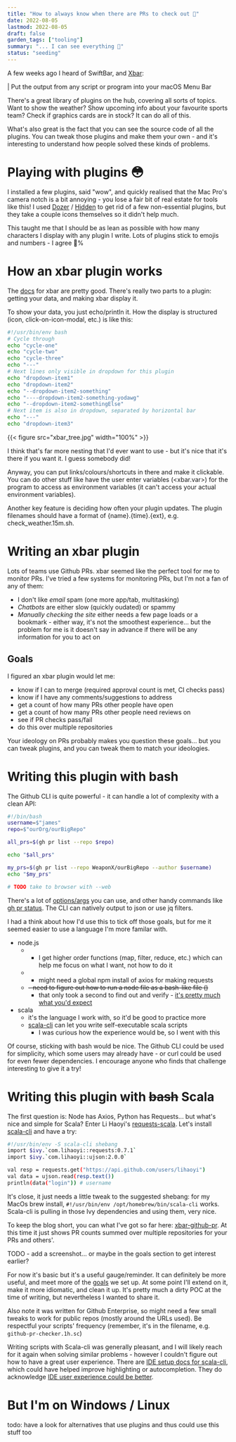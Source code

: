 ```yaml
---
title: "How to always know when there are PRs to check out 🔮"
date: 2022-08-05
lastmod: 2022-08-05
draft: false
garden_tags: ["tooling"]
summary: "... I can see everything 👀"
status: "seeding"
---
```


A few weeks ago I heard of SwiftBar, and [Xbar](https://xbarapp.com/):

| Put the output from any script or program into your macOS Menu Bar

There's a great library of plugins on the hub, covering all sorts of topics. Want to show the weather? Show upcoming info about your favourite sports team? Check if graphics cards are in stock? It can do all of this.

What's also great is the fact that you can see the source code of all the plugins. You can tweak those plugins and make them your own - and it's interesting to understand how people solved these kinds of problems.

# Playing with plugins 😳

I installed a few plugins, said "wow", and quickly realised that the Mac Pro's camera notch is a bit annoying - you lose a fair bit of real estate for tools like this! I used [Dozer](https://github.com/Mortennn/Dozer) / [Hidden](https://github.com/dwarvesf/hidden) to get rid of a few non-essential plugins, but they take a couple icons themselves so it didn't help much.

This taught me that I should be as lean as possible with how many characters I display with any plugin I write. Lots of plugins stick to emojis and numbers - I agree 💯%

# How an xbar plugin works

The [docs](https://github.com/matryer/xbar-plugins/blob/main/CONTRIBUTING.md) for xbar are pretty good. There's really two parts to a plugin: getting your data, and making xbar display it. 

To show your data, you just echo/println it. How the display is structured (icon, click-on-icon-modal, etc.) is like this:

```bash
#!/usr/bin/env bash
# Cycle through 
echo "cycle-one"
echo "cycle-two"
echo "cycle-three"
echo "---"
# Next lines only visible in dropdown for this plugin
echo "dropdown-item1"
echo "dropdown-item2"
echo "--dropdown-item2-something"
echo "----dropdown-item2-something-yodawg"
echo "--dropdown-item2-somethingElse"
# Next item is also in dropdown, separated by horizontal bar
echo "---"
echo "dropdown-item3"
```

{{< figure src="xbar_tree.jpg" width="100%" >}}

I think that's far more nesting that I'd ever want to use - but it's nice that it's there if you want it. I guess somebody did!

Anyway, you can put links/colours/shortcuts in there and make it clickable. You can do other stuff like have the user enter variables (<xbar.var>) for the program to access as environment variables (it can't access your actual environment variables).

Another key feature is deciding how often your plugin updates. The plugin filenames should have a format of {name}.{time}.{ext}, e.g. check_weather.15m.sh.

# Writing an xbar plugin

Lots of teams use Github PRs. xbar seemed like the perfect tool for me to monitor PRs. I've tried a few systems for monitoring PRs, but I'm not a fan of any of them:

- I don't like *email* spam (one more app/tab, multitasking) 
- *Chatbots* are either slow (quickly oudated) or spammy
- *Manually checking the site* either needs a few page loads or a bookmark - either way, it's not the smoothest experience... but the problem for me is it doesn't say in advance if there will be any information for you to act on

## Goals
 
I figured an xbar plugin would let me:
- know if I can to merge (required approval count is met, CI checks pass)
- know if I have any comments/suggestions to address
- get a count of how many PRs other people have open
- get a count of how many PRs other people need reviews on
- see if PR checks pass/fail
- do this over multiple repositories

Your ideology on PRs probably makes you question these goals... but you can tweak plugins, and you can tweak them to match your ideologies. 

# Writing this plugin with bash

The Github CLI is quite powerful - it can handle a lot of complexity with a clean API:

```bash
#!/bin/bash
username=$"james"
repo=$"ourOrg/ourBigRepo"

all_prs=$(gh pr list --repo $repo)

echo "$all_prs"

my_prs=$(gh pr list --repo WeaponX/ourBigRepo --author $username)
echo "$my_prs"

# TODO take to browser with --web
```

There's a lot of [options/args](https://cli.github.com/manual/gh_pr_list) you can use, and other handy commands like [gh pr status](https://cli.github.com/manual/gh_pr_status). The CLI can natively output to json or use jq filters.

I had a think about how I'd use this to tick off those goals, but for me it seemed easier to use a language I'm more familar with. 

- node.js
    - + I get higher order functions (map, filter, reduce, etc.) which can help me focus on what I want, not how to do it
    - - might need a global npm install of axios for making requests
    - ~~- need to figure out how to run a node file as a bash-like file ()~~
        - that only took a second to find out and verify - [it's pretty much what you'd expect](https://stackoverflow.com/a/24183402/4261132)
- scala
    - it's the language I work with, so it'd be good to practice more 
    - [scala-cli](https://scala-cli.virtuslab.org/docs/guides/scripts#self-executable-scala-script) can let you write self-executable scala scripts
        - I was curious how the experience would be, so I went with this


Of course, sticking with bash would be nice. The Github CLI could be used for simplicity, which some users may already have - or curl could be used for even fewer dependencies. I encourage anyone who finds that challenge interesting to give it a try!

# Writing this plugin with ~~bash~~ Scala

The first question is: Node has Axios, Python has Requests... but what's nice and simple for Scala? Enter Li Haoyi's [requests-scala](https://github.com/com-lihaoyi/requests-scala). Let's install [scala-cli](https://scala-cli.virtuslab.org/install) and have a try:

```bash
#!/usr/bin/env -S scala-cli shebang
import $ivy.`com.lihaoyi::requests:0.7.1`
import $ivy.`com.lihaoyi::ujson:2.0.0`

val resp = requests.get("https://api.github.com/users/lihaoyi")
val data = ujson.read(resp.text())
println(data("login")) # username
```

It's close, it just needs a little tweak to the suggested shebang: for my MacOs brew install, `#!/usr/bin/env /opt/homebrew/bin/scala-cli` works. Scala-cli is pulling in those Ivy dependencies and using them, very nice.

To keep the blog short, you can what I've got so far here: [xbar-github-pr](https://github.com/IdiosApps/xbar-github-pr). At this time it just shows PR counts summed over multiple repositories for your PRs and others'.

TODO - add a screenshot... or maybe in the goals section to get interest earlier?

For now it's basic but it's a useful gauge/reminder. It can definitely be more useful, and meet more of the [goals](#goals) we set up. At some point I'll extend on it, make it more idiomatic, and clean it up. It's pretty much a dirty POC at the time of writing, but nevertheless I wanted to share it.

Also note it was written for Github Enterprise, so might need a few small tweaks to work for public repos (mostly around the URLs used). Be respectful your scripts' frequency (remember, it's in the filename, e.g. `github-pr-checker.1h.sc`)

Writing scripts with Scala-cli was generally pleasant, and I will likely reach for it again when solving similar problems - however I couldn't figure out how to have a great user experience. There are [IDE setup docs for scala-cli](https://scala-cli.virtuslab.org/docs/commands/setup-ide/), which could have helped improve highlighting or autocompletion. They do acknowledge [IDE user experience could be better](https://scala-cli.virtuslab.org/docs/guides/ide/).

# But I'm on Windows / Linux

todo: have a look for alternatives that use plugins and thus could use this stuff too